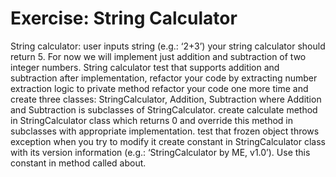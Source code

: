 Exercise: String Calculator
==============

String calculator: user inputs string (e.g.: ‘2+3’) your string calculator should return 5. For now we will implement just addition and subtraction of two integer numbers.
String calculator
test that supports addition and subtraction
after implementation, refactor your code by extracting number extraction logic to private method
refactor your code one more time and create three classes: StringCalculator, Addition, Subtraction where Addition and Subtraction is subclasses of StringCalculator.
create calculate method in StringCalculator class which returns 0 and override this method in subclasses with appropriate implementation.
test that frozen object throws exception when you try to modify it
create constant in StringCalculator class with its version information (e.g.: ‘StringCalculator by ME, v1.0’). Use this constant in method called about.
